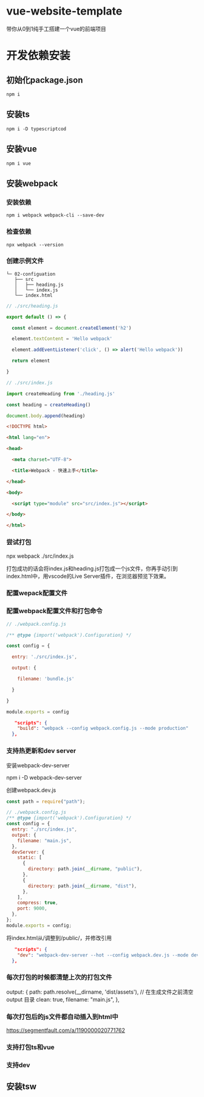 # vue-website-template

带你从0到1纯手工搭建一个vue的前端项目

# 开发依赖安装

## 初始化package.json
    npm i
## 安装ts
    npm i -D typescriptcod
## 安装vue
    npm i vue
## 安装webpack

### 安装依赖
    npm i webpack webpack-cli --save-dev

### 检查依赖
    npx webpack --version

### 创建示例文件
```
└─ 02-configuation
   ├── src
   │   ├── heading.js
   │   └── index.js
   └── index.html
```

```javascript
// ./src/heading.js

export default () => {

  const element = document.createElement('h2')

  element.textContent = 'Hello webpack'

  element.addEventListener('click', () => alert('Hello webpack'))

  return element

}
```

```javascript
// ./src/index.js

import createHeading from './heading.js'

const heading = createHeading()

document.body.append(heading)

```

```html
<!DOCTYPE html>

<html lang="en">

<head>

  <meta charset="UTF-8">

  <title>Webpack - 快速上手</title>

</head>

<body>

  <script type="module" src="src/index.js"></script>

</body>

</html>

```

### 尝试打包
npx webpack ./src/index.js

打包成功的话会将index.js和heading.js打包成一个js文件，你再手动引到index.html中，用vscode的Live Server插件，在浏览器预览下效果。


### 配置wepack配置文件
### 配置webpack配置文件和打包命令

```javascript
// ./webpack.config.js

/** @type {import('webpack').Configuration} */

const config = {

  entry: './src/index.js',

  output: {

    filename: 'bundle.js'

  }

}

module.exports = config

```

``` json
   "scripts": {
    "build": "webpack --config webpack.config.js --mode production"
  },

```
### 支持热更新和dev server

安装webpack-dev-server

npm i -D webpack-dev-server

创建webpack.dev.js
```javascript
const path = require("path");

// ./webpack.config.js
/** @type {import('webpack').Configuration} */
const config = {
  entry: "./src/index.js",
  output: {
    filename: "main.js",
  },
  devServer: {
    static: [
      {
        directory: path.join(__dirname, "public"),
      },
      {
        directory: path.join(__dirname, "dist"),
      },
    ],
    compress: true,
    port: 9000,
  },
};
module.exports = config;
```

将index.html从/调整到/public/，并修改引用

``` json
   "scripts": {
    "dev": "webpack-dev-server --hot --config webpack.dev.js --mode development"
  },

```

### 每次打包的时候都清楚上次的打包文件

output: {
    path: path.resolve(__dirname, 'dist/assets'),
    // 在生成文件之前清空 output 目录
    clean: true, 
    filename: "main.js",
  },
  
### 每次打包后的js文件都自动插入到html中
https://segmentfault.com/a/1190000020771762

### 支持打包ts和vue

### 支持dev

## 安装tsw
 
